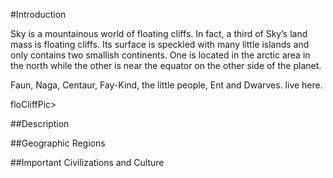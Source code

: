 #Introduction

Sky is a mountainous world of floating cliffs. In fact, a third of Sky’s land mass is floating cliffs. Its surface is speckled with many little islands and only contains two smallish continents. One is located in the arctic area in the north while the other is near the equator on the other side of the planet.

Faun, Naga, Centaur, Fay-Kind, the little people, Ent and Dwarves. live here.

floCliffPic>

##Description

##Geographic Regions

##Important Civilizations and Culture

